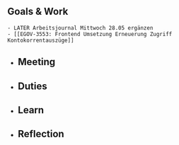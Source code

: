 ## Goals & Work
	- LATER Arbeitsjournal Mittwoch 28.05 ergänzen
	- [[EGOV-3553: Frontend Umsetzung Erneuerung Zugriff Kontokorrentauszüge]]
- ## Meeting
- ## Duties
- ## Learn
- ## Reflection